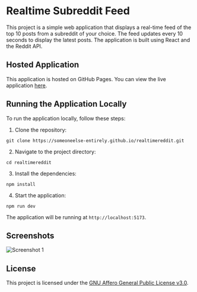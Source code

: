 # Realtime Subreddit Feed

This project is a simple web application that displays a real-time feed of the top 10 posts from a subreddit of your choice. The feed updates every 10 seconds to display the latest posts. The application is built using React and the Reddit API.

## Hosted Application

This application is hosted on GitHub Pages. You can view the live application [here](https://someoneelse-entirely.github.io/realtimereddit/).

## Running the Application Locally

To run the application locally, follow these steps:

1. Clone the repository:

```
git clone https://someoneelse-entirely.github.io/realtimereddit.git
```

2. Navigate to the project directory:

```
cd realtimereddit
```

3. Install the dependencies:

```
npm install
```

4. Start the application:

```
npm run dev
```

The application will be running at `http://localhost:5173`.

## Screenshots

![Screenshot 1](https://i.gyazo.com/0571672687c235f6ff39aabc0d066744.png)

## License

This project is licensed under the [GNU Affero General Public License v3.0](https://www.gnu.org/licenses/agpl-3.0.en.html).
